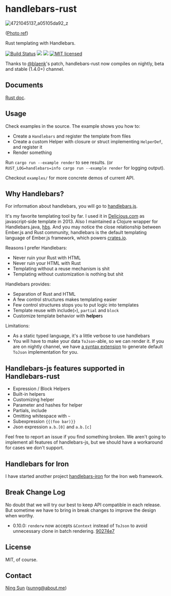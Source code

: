 handlebars-rust
===============

![4721045137_a05105da92_z](https://cloud.githubusercontent.com/assets/221942/10570641/aa0d31c4-7668-11e5-8ede-dca92bfd7299.jpg)

([Photo ref](https://www.flickr.com/photos/jg33/4721045137))

Rust templating with Handlebars.

[![Build Status](https://travis-ci.org/sunng87/handlebars-rust.svg?branch=master)](https://travis-ci.org/sunng87/handlebars-rust)
[![](http://meritbadge.herokuapp.com/handlebars)](https://crates.io/crates/handlebars)
[![](https://img.shields.io/crates/d/handlebars.svg)](https://crates.io/crates/handlebars)
[![MIT licensed](https://img.shields.io/badge/license-MIT-blue.svg)](./LICENSE)

Thanks to [@blaenk](https://github.com/blaenk)'s patch,
handlebars-rust now compiles on nightly, beta and stable (1.4.0+) channel.

## Documents

[Rust doc](http://sunng87.github.io/handlebars-rust/handlebars/index.html).

## Usage

Check examples in the source. The example shows you how to:

* Create a `Handlebars` and register the template from files
* Create a custom Helper with closure or struct implementing `HelperDef`, and register it
* Render something

Run `cargo run --example render` to see results.
(or `RUST_LOG=handlebars=info cargo run --example render` for logging output).

Checkout `examples/` for more concrete demos of current API.

## Why Handlebars?

For information about handlebars, you will go to [handlebars.js](http://handlebarsjs.com).

It's my favorite templating tool by far. I used it in
[Delicious.com](https://delicious.com) as javascript-side template in
2013. Also I maintained a Clojure wrapper for Handlebars.java,
[hbs](http://github.com/sunng87/hbs). And you may notice the
close relationship between Ember.js and Rust community, handlebars is
the default templating language of Ember.js framework, which powers
[crates.io](http://crates.io).

Reasons I prefer Handlebars:

* Never ruin your Rust with HTML
* Never ruin your HTML with Rust
* Templating without a reuse mechanism is shit
* Templating without customization is nothing but shit

Handlebars provides:

* Separation of Rust and HTML
* A few control structures makes templating easier
* Few control structures stops you to put logic into templates
* Template reuse with include(`>`), `partial` and `block`
* Customize template behavior with **helper**s

Limitations:

* As a static typed language, it's a little verbose to use handlebars
* You will have to make your data `ToJson`-able, so we can render
it. If you are on nightly channel, we have [a syntax extension](https://github.com/sunng87/tojson_macros) to generate default `ToJson` implementation for you.

## Handlebars-js features supported in Handlebars-rust

* Expression / Block Helpers
* Built-in helpers
* Customizing helper
* Parameter and hashes for helper
* Partials, include
* Omitting whitespace with `~`
* Subexpression `{{(foo bar)}}`
* Json expression `a.b.[0]` and `a.b.[c]`

Feel free to report an issue if you find something broken. We aren't
going to implement all features of handlebars-js, but we should have a
workaround for cases we don't support.

## Handlebars for Iron

I have started another project
[handlebars-iron](https://github.com/sunng87/handlebars-iron) for
the Iron web framework.

## Break Change Log

No doubt that we will try our best to keep API compatible in each
release. But sometime we have to bring in break changes to improve the
design when worthy.

* 0.10.0: `renderw` now accepts `&Context` instead of `ToJson` to avoid
unnecessary clone in batch rendering. [90274e7](https://github.com/sunng87/handlebars-rust/commit/90274e75feeffa1d509abde62a8c70ac2c0a4e76)

## License

MIT, of course.

## Contact

[Ning Sun](https://github.com/sunng87) (sunng@about.me)
